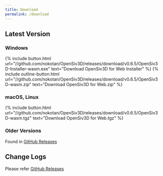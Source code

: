 ```yaml
---
title: Download
permalink: /download
---
```


## Latest Version

### Windows

{% include button.html url="//github.com/nokotan/OpenSiv3D/releases/download/v0.6.5/OpenSiv3D-Installer-wasm.exe" text="Download OpenSiv3D for Web Installer" %}
{% include outline-button.html url="//github.com/nokotan/OpenSiv3D/releases/download/v0.6.5/OpenSiv3D-wasm.zip" text="Download OpenSiv3D for Web.zip" %}

### macOS, Linux

{% include button.html url="//github.com/nokotan/OpenSiv3D/releases/download/v0.6.5/OpenSiv3D-wasm.tgz" text="Download OpenSiv3D for Web.tgz" %}

### Older Versions

Found in [GitHub Releases](https://github.com/nokotan/OpenSiv3D/releases)

## Change Logs

Please refer [GitHub Releases](https://github.com/nokotan/OpenSiv3D/releases)
